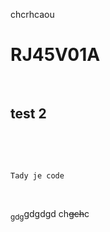 chcrhcaou 

RJ45V01A
========

 

test 2
------

 

 

`Tady je code `

 

<sub>gdg</sub>gdgdgd ch<span style="text-decoration: line-through;">gch</span>c
